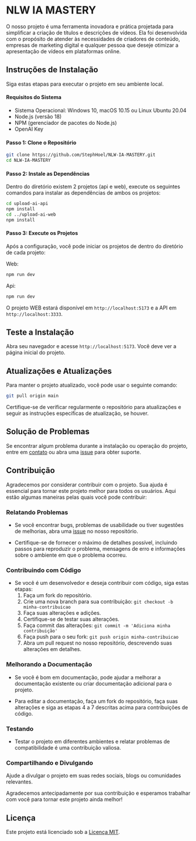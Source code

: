 # NLW IA MASTERY

O nosso projeto é uma ferramenta inovadora e prática projetada para simplificar a criação de títulos e descrições de vídeos. Ela foi desenvolvida com o propósito de atender às necessidades de criadores de conteúdo, empresas de marketing digital e qualquer pessoa que deseje otimizar a apresentação de vídeos em plataformas online.

## Instruções de Instalação

Siga estas etapas para executar o projeto em seu ambiente local.

#### Requisitos do Sistema

- Sistema Operacional: Windows 10, macOS 10.15 ou Linux Ubuntu 20.04
- Node.js (versão 18)
- NPM (gerenciador de pacotes do Node.js)
- OpenAI Key

#### Passo 1: Clone o Repositório

```bash
git clone https://github.com/StephHoel/NLW-IA-MASTERY.git
cd NLW-IA-MASTERY
```

#### Passo 2: Instale as Dependências

Dentro do diretório existem 2 projetos (api e web), execute os seguintes comandos para instalar as dependências de ambos os projetos:

```bash
cd upload-ai-api
npm install
cd ../upload-ai-web
npm install
```

#### Passo 3: Execute os Projetos

Após a configuração, você pode iniciar os projetos de dentro do diretório de cada projeto:

Web:
```bash
npm run dev
```

Api:
```bash
npm run dev
```

O projeto WEB estará disponível em `http://localhost:5173` e a API em `http://localhost:3333`.

## Teste a Instalação

Abra seu navegador e acesse `http://localhost:5173`. Você deve ver a página inicial do projeto.

## Atualizações e Atualizações

Para manter o projeto atualizado, você pode usar o seguinte comando:

```bash
git pull origin main
```

Certifique-se de verificar regularmente o repositório para atualizações e seguir as instruções específicas de atualização, se houver.

## Solução de Problemas

Se encontrar algum problema durante a instalação ou operação do projeto, entre em [contato](malito:steph.hoel@gmail.com) ou abra uma [issue](https://github.com/StephHoel/NLW-IA-MASTERY/issues) para obter suporte.

## Contribuição

Agradecemos por considerar contribuir com o projeto. Sua ajuda é essencial para tornar este projeto melhor para todos os usuários. Aqui estão algumas maneiras pelas quais você pode contribuir:

### Relatando Problemas

- Se você encontrar bugs, problemas de usabilidade ou tiver sugestões de melhorias, abra uma [issue](https://github.com/StephHoel/NLW-IA-MASTERY/issues) no nosso repositório.

- Certifique-se de fornecer o máximo de detalhes possível, incluindo passos para reproduzir o problema, mensagens de erro e informações sobre o ambiente em que o problema ocorreu.

### Contribuindo com Código

- Se você é um desenvolvedor e deseja contribuir com código, siga estas etapas:
  1. Faça um fork do repositório.
  2. Crie uma nova branch para sua contribuição: `git checkout -b minha-contribuicao`
  3. Faça suas alterações e adições.
  4. Certifique-se de testar suas alterações.
  5. Faça commit das alterações: `git commit -m 'Adiciona minha contribuição'`
  6. Faça push para o seu fork: `git push origin minha-contribuicao`
  7. Abra um pull request no nosso repositório, descrevendo suas alterações em detalhes.

### Melhorando a Documentação

- Se você é bom em documentação, pode ajudar a melhorar a documentação existente ou criar documentação adicional para o projeto.

- Para editar a documentação, faça um fork do repositório, faça suas alterações e siga as etapas 4 a 7 descritas acima para contribuições de código.

### Testando

- Testar o projeto em diferentes ambientes e relatar problemas de compatibilidade é uma contribuição valiosa.

### Compartilhando e Divulgando

Ajude a divulgar o projeto em suas redes sociais, blogs ou comunidades relevantes.

Agradecemos antecipadamente por sua contribuição e esperamos trabalhar com você para tornar este projeto ainda melhor!

## Licença

Este projeto está licenciado sob a [Licença MIT](https://github.com/StephHoel/NLW-IA-MASTERY/blob/main/LICENSE).
